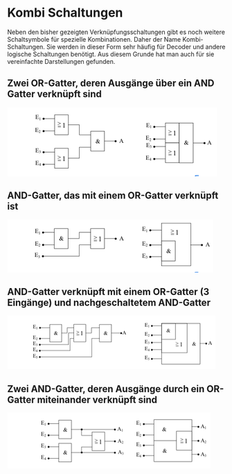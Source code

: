 # Kombi Schaltungen

Neben den bisher gezeigten Verknüpfungsschaltungen gibt es noch weitere Schaltsymbole für spezielle Kombinationen. Daher der Name Kombi-Schaltungen. Sie werden in dieser Form sehr häufig für Decoder und andere logische Schaltungen benötigt. Aus diesem Grunde hat man auch für sie vereinfachte Darstellungen gefunden.

## Zwei OR-Gatter, deren Ausgänge über ein AND Gatter verknüpft sind

![schaltung](img01.png)



## AND-Gatter, das mit einem OR-Gatter verknüpft ist

![schaltung](img02.png)



## AND-Gatter verknüpft mit einem OR-Gatter (3 Eingänge) und nachgeschaltetem AND-Gatter

![schaltung](img03.png)



## Zwei AND-Gatter, deren Ausgänge durch ein OR-Gatter miteinander verknüpft sind

![schaltung](img04.png)






